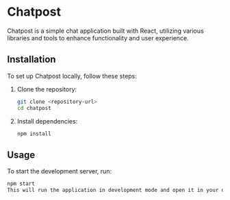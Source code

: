 # Chatpost

Chatpost is a simple chat application built with React, utilizing various libraries and tools to enhance functionality and user experience.

## Installation

To set up Chatpost locally, follow these steps:

1. Clone the repository:

    ```bash
    git clone <repository-url>
    cd chatpost
    ```

2. Install dependencies:

    ```bash
    npm install
    ```

## Usage

To start the development server, run:

```bash
npm start
This will run the application in development mode and open it in your default web browser. You can then access Chatpost at http://localhost:3000.

